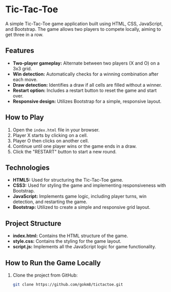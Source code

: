 # Tic-Tac-Toe

A simple Tic-Tac-Toe game application built using HTML, CSS, JavaScript, and Bootstrap. The game allows two players to compete locally, aiming to get three in a row.

## Features
- **Two-player gameplay:** Alternate between two players (X and O) on a 3x3 grid.
- **Win detection:** Automatically checks for a winning combination after each move.
- **Draw detection:** Identifies a draw if all cells are filled without a winner.
- **Restart option:** Includes a restart button to reset the game and start over.
- **Responsive design:** Utilizes Bootstrap for a simple, responsive layout.

## How to Play
1. Open the `index.html` file in your browser.
2. Player X starts by clicking on a cell.
3. Player O then clicks on another cell.
4. Continue until one player wins or the game ends in a draw.
5. Click the "RESTART" button to start a new round.

## Technologies
- **HTML5:** Used for structuring the Tic-Tac-Toe game.
- **CSS3:** Used for styling the game and implementing responsiveness with Bootstrap.
- **JavaScript:** Implements game logic, including player turns, win detection, and restarting the game.
- **Bootstrap:** Utilized to create a simple and responsive grid layout.

## Project Structure
- **index.html:** Contains the HTML structure of the game.
- **style.css:** Contains the styling for the game layout.
- **script.js:** Implements all the JavaScript logic for game functionality.

## How to Run the Game Locally
1. Clone the project from GitHub:
   ```bash
   git clone https://github.com/gokm8/tictactoe.git